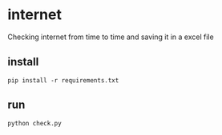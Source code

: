 # internet
Checking internet from time to time and saving it in a excel file

## install

```
pip install -r requirements.txt
```

## run

```
python check.py
```
